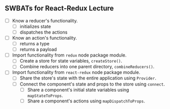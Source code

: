 ## SWBATs for React-Redux Lecture

- [ ] Know a reducer's functionality. 
    - [ ] initializes state
    - [ ] dispatches the actions
- [ ] Know an action's functionality.
    - [ ] returns a type
    - [ ] returns a payload
- [ ] Import functionality from `redux` node package module.
    - [ ] Create a store for state variables, `createStore()`.
    - [ ] Combine reducers into one parent directory, `combineReducers()`.
- [ ] Import functionality from `react-redux` node package module.
    - [ ] Share the store's state with the entire application using `Provider`.
    - [ ] Connect the component's state and props to the store using `connect`.
        - [ ] Share a component's initial state variables using `mapStateToProps`.
        - [ ] Share a component's actions using `mapDispatchToProps`.
